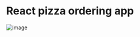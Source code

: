 # React pizza ordering app
![image](https://user-images.githubusercontent.com/77146598/220931639-c7c9bc6e-d81f-43f5-a500-e1a975723b19.png)
